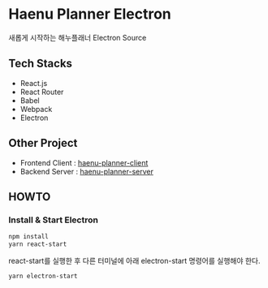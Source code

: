 # Haenu Planner Electron
새롭게 시작하는 해누플래너 Electron Source

## Tech Stacks
- React.js
- React Router
- Babel
- Webpack
- Electron

## Other Project
- Frontend Client : [haenu-planner-client](https://github.com/dokdo2013/haenu-planner-client)
- Backend Server : [haenu-planner-server](https://github.com/dokdo2013/haenu-planner-server)

## HOWTO
### Install & Start Electron
```bash
npm install
yarn react-start
```
react-start를 실행한 후 다른 터미널에 아래 electron-start 명령어를 실행해야 한다.
```bash
yarn electron-start
```
